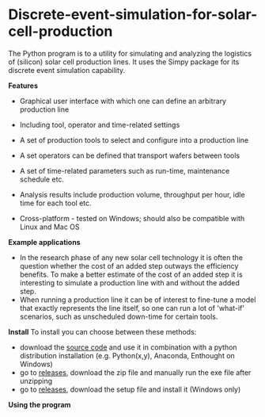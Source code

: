 Discrete-event-simulation-for-solar-cell-production
===================================================

The Python program is to a utility for simulating and analyzing the logistics of (silicon) solar cell production lines. It uses the Simpy package for its discrete event simulation capability.

<b>Features</b>
- Graphical user interface with which one can define an arbitrary production line
- Including tool, operator and time-related settings
- A set of production tools to select and configure into a production line
- A set operators can be defined that transport wafers between tools
- A set of time-related parameters such as run-time, maintenance schedule etc.
- Analysis results include production volume, throughput per hour, idle time for each tool etc.

- Cross-platform - tested on Windows; should also be compatible with Linux and Mac OS

<b>Example applications</b>
- In the research phase of any new solar cell technology it is often the question whether the cost of an added step outways the efficiency benefits. To make a better estimate of the cost of an added step it is interesting to simulate a production line with and without the added step.
- When running a production line it can be of interest to fine-tune a model that exactly represents the line itself, so one can run a lot of 'what-if' scenarios, such as unscheduled down-time for certain tools.

<b>Install</b>
To install you can choose between these methods:
- download the <a href="https://github.com/slierp/Discrete-event-simulation-for-solar-cell-production/archive/master.zip">source code</a> and use it in combination with a python distribution installation (e.g. Python(x,y), Anaconda, Enthought on Windows)
- go to <a href="https://github.com/slierp/Discrete-event-simulation-for-solar-cell-production/releases">releases</a>, download the zip file and manually run the exe file after unzipping
- go to <a href="https://github.com/slierp/Discrete-event-simulation-for-solar-cell-production/releases">releases</a>, download the setup file and install it (Windows only)

<b>Using the program</b>
